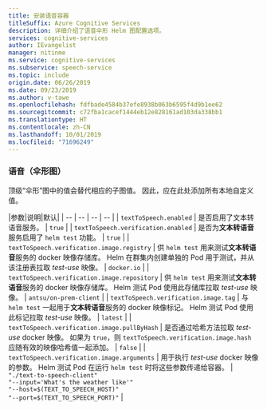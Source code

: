 ```yaml
---
title: 安装语音容器
titleSuffix: Azure Cognitive Services
description: 详细介绍了语音伞形 Helm 图配置选项。
services: cognitive-services
author: IEvangelist
manager: nitinme
ms.service: cognitive-services
ms.subservice: speech-service
ms.topic: include
origin.date: 06/26/2019
ms.date: 09/23/2019
ms.author: v-tawe
ms.openlocfilehash: fdfbade4584b37efe8938b063b6595f4d9b1ee62
ms.sourcegitcommit: c72fba1cacef1444eb12e828161ad103da338bb1
ms.translationtype: HT
ms.contentlocale: zh-CN
ms.lasthandoff: 10/01/2019
ms.locfileid: "71696249"
---
```

### <a name="speech-umbrella-chart"></a>语音（伞形图）

顶级“伞形”图中的值会替代相应的子图值。 因此，应在此处添加所有本地自定义值。

|参数|说明|默认|
| -- | -- | -- | -- |
| `textToSpeech.enabled` | 是否启用了文本转语音服务。 | `true` |
| `textToSpeech.verification.enabled` | 是否为**文本转语音**服务启用了 `helm test` 功能。 | `true` |
| `textToSpeech.verification.image.registry` | 供 `helm test` 用来测试**文本转语音**服务的 docker 映像存储库。 Helm 在群集内创建单独的 Pod 用于测试，并从该注册表拉取 *test-use* 映像。 | `docker.io` |
| `textToSpeech.verification.image.repository` | 供 `helm test` 用来测试**文本转语音**服务的 docker 映像存储库。 Helm 测试 Pod 使用此存储库拉取 *test-use* 映像。 | `antsu/on-prem-client` |
| `textToSpeech.verification.image.tag` | 与 `helm test` 一起用于**文本转语音**服务的 docker 映像标记。 Helm 测试 Pod 使用此标记拉取 *test-use* 映像。 | `latest` |
| `textToSpeech.verification.image.pullByHash` | 是否通过哈希方法拉取 *test-use* docker 映像。 如果为 `true`，则 `textToSpeech.verification.image.hash` 应随有效的映像哈希值一起添加。 | `false` |
| `textToSpeech.verification.image.arguments` | 用于执行 *test-use* docker 映像的参数。 Helm 测试 Pod 在运行 `helm test` 时将这些参数传递给容器。 | `"./text-to-speech-client"`<br/> `"--input='What's the weather like'"` <br/> `"--host=$(TEXT_TO_SPEECH_HOST)"`<br/>`"--port=$(TEXT_TO_SPEECH_PORT)"` |
